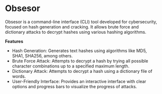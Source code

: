 # Obsesor
Obsesor is a command-line interface (CLI) tool developed for cybersecurity, focused on hash generation and cracking. It allows brute force and dictionary attacks to decrypt hashes using various hashing algorithms.

<b>Features</b>
- Hash Generation: Generates text hashes using algorithms like MD5, SHA1, SHA256, among others.
- Brute Force Attack: Attempts to decrypt a hash by trying all possible character combinations up to a specified maximum length.
- Dictionary Attack: Attempts to decrypt a hash using a dictionary file of words.
- User-Friendly Interface: Provides an interactive interface with clear options and progress bars to visualize the progress of attacks.
